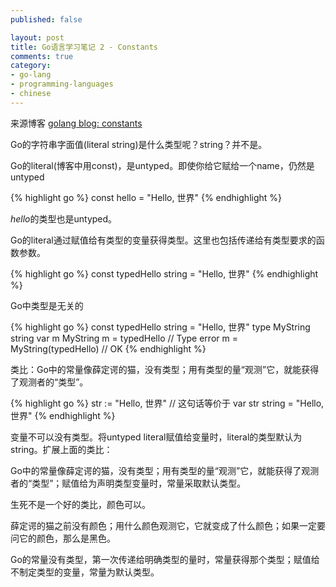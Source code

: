 ```yaml
---
published: false

layout: post
title: Go语言学习笔记 2 - Constants
comments: true
category:
- go-lang
- programming-languages
- chinese
---
```


来源博客 [golang blog: constants](https://blog.golang.org/constants)

Go的字符串字面值(literal string)是什么类型呢？string？并不是。

Go的literal(博客中用const)，是untyped。即使你给它赋给一个name，仍然是untyped

{% highlight go %}
const hello = "Hello, 世界"
{% endhighlight %}

*hello*的类型也是untyped。

Go的literal通过赋值给有类型的变量获得类型。这里也包括传递给有类型要求的函数参数。

{% highlight go %}
const typedHello string = "Hello, 世界"
{% endhighlight %}

Go中类型是无关的

{% highlight go %}
const typedHello string = "Hello, 世界"
type MyString string
var m MyString
m = typedHello // Type error
m = MyString(typedHello) // OK
{% endhighlight %}

类比：Go中的常量像薛定谔的猫，没有类型；用有类型的量“观测”它，就能获得了观测者的“类型”。

{% highlight go %}
str := "Hello, 世界"
// 这句话等价于
var str string = "Hello, 世界"
{% endhighlight %}

变量不可以没有类型。将untyped literal赋值给变量时，literal的类型默认为string。扩展上面的类比：

Go中的常量像薛定谔的猫，没有类型；用有类型的量“观测”它，就能获得了观测者的“类型”；赋值给为声明类型变量时，常量采取默认类型。

生死不是一个好的类比，颜色可以。

薛定谔的猫之前没有颜色；用什么颜色观测它，它就变成了什么颜色；如果一定要问它的颜色，那么是黑色。

Go的常量没有类型，第一次传递给明确类型的量时，常量获得那个类型；赋值给不制定类型的变量，常量为默认类型。
